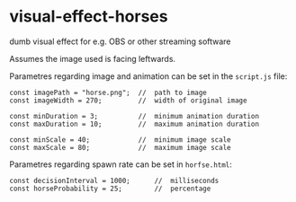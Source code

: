# visual-effect-horses
dumb visual effect for e.g. OBS or other streaming software

Assumes the image used is facing leftwards.

Parametres regarding image and animation can be set in the `script.js` file:
```
const imagePath = "horse.png";  //  path to image
const imageWidth = 270;         //  width of original image

const minDuration = 3;          //  minimum animation duration
const maxDuration = 10;         //  maximum animation duration

const minScale = 40;            //  minimum image scale
const maxScale = 80;            //  maximum image scale
```

Parametres regarding spawn rate can be set in `horfse.html`:
```
const decisionInterval = 1000;      //  milliseconds
const horseProbability = 25;        //  percentage
```
